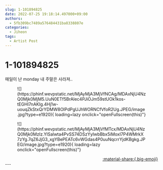```yaml
---
slug: 1-101894825
date: 2022-07-25 19:18:14.497000+09:00
authors:
  - 5fb309bc7489a576484431ba8338807e
categories:
  - Jiheon
tags:
  - Artist Post
---
```


# 1-101894825

<div class="post-container" markdown="1">
<div class="content-container md-sidebar__scrollwrap" markdown="1">

매일이 난 monday 내 주말은 사라져..
<figure markdown="1">
![](https://phinf.wevpstatic.net/MjAyMjA3MjVfNCAg/MDAxNjU4NzQ0Mjk0MjM5.UuN0ETf5BrAlec4PJiOJm59stUOk1kos-tEGHI7nAKIg.4Hj1w-uouqZkStxQrYDMW8OIPdPgUJhWORNCfVfoR2Ug.JPEG/image.jpg?type=e1920){ loading=lazy onclick="openFullscreen(this)"}
</figure>

<figure markdown="1">
![](https://phinf.wevpstatic.net/MjAyMjA3MjVfMTcx/MDAxNjU4NzQ0Mjk0MzIz.YlSalwta4PvSS74DSzYyIwbBbx5iMoxI7P4WMrkX7zYg.7qZ6JjG3_xgYBePEATc6vWGdas4P0uuNqcrrYjdKBgkg.JPEG/image.jpg?type=e1920){ loading=lazy onclick="openFullscreen(this)"}
</figure>


</div>
</div>

<div style="text-align: right;" markdown="1">
<a href="https://weverse.io/fromis9/artist/1-101894825" style="text-align: right;">:material-share:{.big-emoji}</a>
</div>
---
